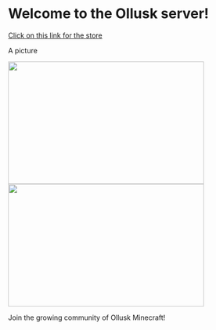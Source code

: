 <h1>Welcome to the Ollusk server!</h1>
<a href="https://icenationserver.github.io/store">Click on this link for the store</a>
<p>A picture<p/>
<img alt="" src="https://cdn.discordapp.com/attachments/413906395981938700/547614553895337984/unknown.png" style="width: 400px; height: 250px;">
<img alt="" src="https://cdn.discordapp.com/attachments/413906395981938700/547453517518864395/unknown.png" style="width: 400px; height: 250px;">
<p>Join the growing community of Ollusk Minecraft!<p/>
